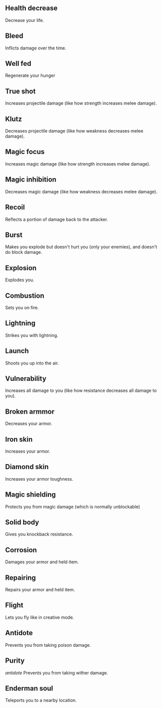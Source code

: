 ## Health decrease
Decrease your life.

## Bleed
Inflicts damage over the time.

## Well fed
Regenerate your hunger

## True shot
Increases projectile damage (like how strength increases melee damage).

## Klutz
Decreases projectile damage (like how weakness decreases melee damage).

## Magic focus
Increases magic damage (like how strength increases melee damage).

## Magic inhibition
Decreases magic damage (like how weakness decreases melee damage).

## Recoil
Reflects a portion of damage back to the attacker.

## Burst
Makes you explode but doesn't hurt you (only your enemies), and doesn't do block damage.

## Explosion
Explodes you.

## Combustion
Sets you on fire.

## Lightning
Strikes you with lightning.

## Launch
Shoots you up into the air.

## Vulnerability
Increases all damage to you (like how resistance decreases all damage to you).

## Broken armmor
Decreases your armor.

## Iron skin
Increases your armor.

## Diamond skin
Increases your armor toughness.

## Magic shielding
Protects you from magic damage (which is normally unblockable)

## Solid body
Gives you knockback resistance.

## Corrosion
Damages your armor and held item.

## Repairing
Repairs your armor and held item.

## Flight
Lets you fly like in creative mode.

## Antidote
Prevents you from taking poison damage.

## Purity
*antidote* 
Prevents you from taking wither damage.

## Enderman soul
Teleports you to a nearby location.
